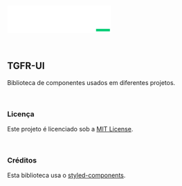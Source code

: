 ![logo](/src/logo.svg)

<br>

## TGFR-UI

Biblioteca de componentes usados em diferentes projetos.

<br>

### Licença

Este projeto é licenciado sob a [MIT License](LICENSE).

<br>

### Créditos

Esta biblioteca usa o [styled-components](https://styled-components.com).